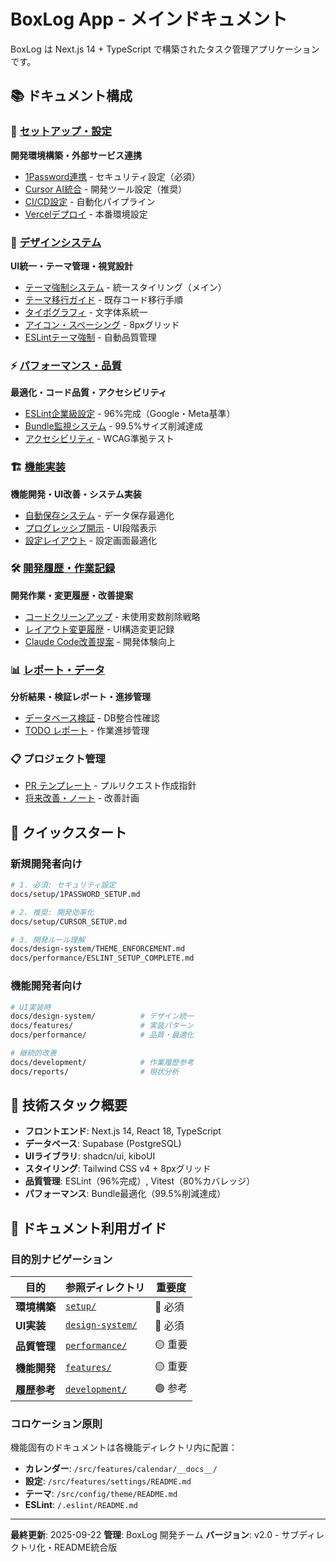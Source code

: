 # BoxLog App - メインドキュメント

BoxLog は Next.js 14 + TypeScript で構築されたタスク管理アプリケーションです。

## 📚 ドキュメント構成

### 🔧 [セットアップ・設定](./setup/)

**開発環境構築・外部サービス連携**

- [1Password連携](./setup/1PASSWORD_SETUP.md) - セキュリティ設定（必須）
- [Cursor AI統合](./setup/CURSOR_SETUP.md) - 開発ツール設定（推奨）
- [CI/CD設定](./setup/CI_CD_SETUP.md) - 自動化パイプライン
- [Vercelデプロイ](./setup/VERCEL_SETUP.md) - 本番環境設定

### 🎨 [デザインシステム](./design-system/)

**UI統一・テーマ管理・視覚設計**

- [テーマ強制システム](./design-system/THEME_ENFORCEMENT.md) - 統一スタイリング（メイン）
- [テーマ移行ガイド](./design-system/THEME_MIGRATION.md) - 既存コード移行手順
- [タイポグラフィ](./design-system/TYPOGRAPHY_ADJUSTMENTS.md) - 文字体系統一
- [アイコン・スペーシング](./design-system/ICONS_AND_SPACING_CHANGES.md) - 8pxグリッド
- [ESLintテーマ強制](./design-system/ESLINT_THEME_ENFORCEMENT.md) - 自動品質管理

### ⚡ [パフォーマンス・品質](./performance/)

**最適化・コード品質・アクセシビリティ**

- [ESLint企業級設定](./performance/ESLINT_SETUP_COMPLETE.md) - 96%完成（Google・Meta基準）
- [Bundle監視システム](./performance/BUNDLE_MONITORING.md) - 99.5%サイズ削減達成
- [アクセシビリティ](./performance/ACCESSIBILITY_TESTING_GUIDE.md) - WCAG準拠テスト

### 🏗️ [機能実装](./features/)

**機能開発・UI改善・システム実装**

- [自動保存システム](./features/AUTO_SAVE_SYSTEM.md) - データ保存最適化
- [プログレッシブ開示](./features/PROGRESSIVE_DISCLOSURE_IMPLEMENTATION.md) - UI段階表示
- [設定レイアウト](./features/SETTINGS_LAYOUT_IMPLEMENTATION.md) - 設定画面最適化

### 🛠️ [開発履歴・作業記録](./development/)

**開発作業・変更履歴・改善提案**

- [コードクリーンアップ](./development/CLEANUP_BATCHES.md) - 未使用変数削除戦略
- [レイアウト変更履歴](./development/LAYOUT_CHANGES.md) - UI構造変更記録
- [Claude Code改善提案](./development/claude-code-improvement-proposals.md) - 開発体験向上

### 📊 [レポート・データ](./reports/)

**分析結果・検証レポート・進捗管理**

- [データベース検証](./database-verification-report.md) - DB整合性確認
- [TODO レポート](./TODO_REPORT.md) - 作業進捗管理

### 📋 プロジェクト管理

- [PR テンプレート](./PR_TEMPLATE.md) - プルリクエスト作成指針
- [将来改善・ノート](./FUTURE_IMPROVEMENTS_AND_NOTES.md) - 改善計画

## 🚀 クイックスタート

### 新規開発者向け

```bash
# 1. 必須: セキュリティ設定
docs/setup/1PASSWORD_SETUP.md

# 2. 推奨: 開発効率化
docs/setup/CURSOR_SETUP.md

# 3. 開発ルール理解
docs/design-system/THEME_ENFORCEMENT.md
docs/performance/ESLINT_SETUP_COMPLETE.md
```

### 機能開発者向け

```bash
# UI実装時
docs/design-system/          # デザイン統一
docs/features/               # 実装パターン
docs/performance/            # 品質・最適化

# 継続的改善
docs/development/            # 作業履歴参考
docs/reports/                # 現状分析
```

## 🎯 技術スタック概要

- **フロントエンド**: Next.js 14, React 18, TypeScript
- **データベース**: Supabase (PostgreSQL)
- **UIライブラリ**: shadcn/ui, kiboUI
- **スタイリング**: Tailwind CSS v4 + 8pxグリッド
- **品質管理**: ESLint（96%完成）, Vitest（80%カバレッジ）
- **パフォーマンス**: Bundle最適化（99.5%削減達成）

## 📖 ドキュメント利用ガイド

### 目的別ナビゲーション

| 目的         | 参照ディレクトリ                     | 重要度  |
| ------------ | ------------------------------------ | ------- |
| **環境構築** | [`setup/`](./setup/)                 | 🔴 必須 |
| **UI実装**   | [`design-system/`](./design-system/) | 🔴 必須 |
| **品質管理** | [`performance/`](./performance/)     | 🟡 重要 |
| **機能開発** | [`features/`](./features/)           | 🟡 重要 |
| **履歴参考** | [`development/`](./development/)     | 🟢 参考 |

### コロケーション原則

機能固有のドキュメントは各機能ディレクトリ内に配置：

- **カレンダー**: `/src/features/calendar/__docs__/`
- **設定**: `/src/features/settings/README.md`
- **テーマ**: `/src/config/theme/README.md`
- **ESLint**: `/.eslint/README.md`

---

**最終更新**: 2025-09-22
**管理**: BoxLog 開発チーム
**バージョン**: v2.0 - サブディレクトリ化・README統合版
